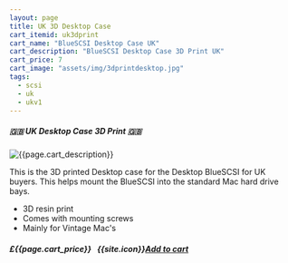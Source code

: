 ```yaml
---
layout: page
title: UK 3D Desktop Case
cart_itemid: uk3dprint
cart_name: "BlueSCSI Desktop Case UK"
cart_description: "BlueSCSI Desktop Case 3D Print UK"
cart_price: 7
cart_image: "assets/img/3dprintdesktop.jpg"
tags: 
  - scsi
  - uk
  - ukv1
---
```


##### 🇬🇧 UK Desktop Case 3D Print 🇬🇧

![{{page.cart_description}}]({{page.cart_image}})

This is the 3D printed Desktop case for the Desktop BlueSCSI for UK buyers. This helps mount the BlueSCSI into the standard Mac hard drive bays.

* 3D resin print
* Comes with mounting screws
* Mainly for Vintage Mac's

##### £{{page.cart_price}} &nbsp; {{site.icon}}[Add to cart](/cart#{{page.cart_itemid}})